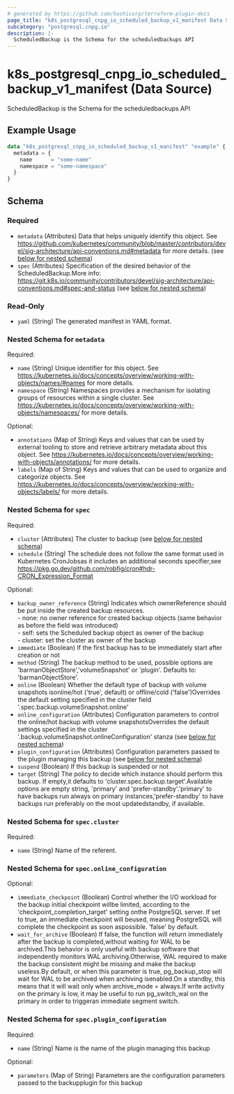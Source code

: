 ```yaml
---
# generated by https://github.com/hashicorp/terraform-plugin-docs
page_title: "k8s_postgresql_cnpg_io_scheduled_backup_v1_manifest Data Source - terraform-provider-k8s"
subcategory: "postgresql.cnpg.io"
description: |-
  ScheduledBackup is the Schema for the scheduledbackups API
---
```


# k8s_postgresql_cnpg_io_scheduled_backup_v1_manifest (Data Source)

ScheduledBackup is the Schema for the scheduledbackups API

## Example Usage

```terraform
data "k8s_postgresql_cnpg_io_scheduled_backup_v1_manifest" "example" {
  metadata = {
    name      = "some-name"
    namespace = "some-namespace"
  }
}
```

<!-- schema generated by tfplugindocs -->
## Schema

### Required

- `metadata` (Attributes) Data that helps uniquely identify this object. See https://github.com/kubernetes/community/blob/master/contributors/devel/sig-architecture/api-conventions.md#metadata for more details. (see [below for nested schema](#nestedatt--metadata))
- `spec` (Attributes) Specification of the desired behavior of the ScheduledBackup.More info: https://git.k8s.io/community/contributors/devel/sig-architecture/api-conventions.md#spec-and-status (see [below for nested schema](#nestedatt--spec))

### Read-Only

- `yaml` (String) The generated manifest in YAML format.

<a id="nestedatt--metadata"></a>
### Nested Schema for `metadata`

Required:

- `name` (String) Unique identifier for this object. See https://kubernetes.io/docs/concepts/overview/working-with-objects/names/#names for more details.
- `namespace` (String) Namespaces provides a mechanism for isolating groups of resources within a single cluster. See https://kubernetes.io/docs/concepts/overview/working-with-objects/namespaces/ for more details.

Optional:

- `annotations` (Map of String) Keys and values that can be used by external tooling to store and retrieve arbitrary metadata about this object. See https://kubernetes.io/docs/concepts/overview/working-with-objects/annotations/ for more details.
- `labels` (Map of String) Keys and values that can be used to organize and categorize objects. See https://kubernetes.io/docs/concepts/overview/working-with-objects/labels/ for more details.


<a id="nestedatt--spec"></a>
### Nested Schema for `spec`

Required:

- `cluster` (Attributes) The cluster to backup (see [below for nested schema](#nestedatt--spec--cluster))
- `schedule` (String) The schedule does not follow the same format used in Kubernetes CronJobsas it includes an additional seconds specifier,see https://pkg.go.dev/github.com/robfig/cron#hdr-CRON_Expression_Format

Optional:

- `backup_owner_reference` (String) Indicates which ownerReference should be put inside the created backup resources.<br />- none: no owner reference for created backup objects (same behavior as before the field was introduced)<br />- self: sets the Scheduled backup object as owner of the backup<br />- cluster: set the cluster as owner of the backup<br />
- `immediate` (Boolean) If the first backup has to be immediately start after creation or not
- `method` (String) The backup method to be used, possible options are 'barmanObjectStore','volumeSnapshot' or 'plugin'. Defaults to: 'barmanObjectStore'.
- `online` (Boolean) Whether the default type of backup with volume snapshots isonline/hot ('true', default) or offline/cold ('false')Overrides the default setting specified in the cluster field '.spec.backup.volumeSnapshot.online'
- `online_configuration` (Attributes) Configuration parameters to control the online/hot backup with volume snapshotsOverrides the default settings specified in the cluster '.backup.volumeSnapshot.onlineConfiguration' stanza (see [below for nested schema](#nestedatt--spec--online_configuration))
- `plugin_configuration` (Attributes) Configuration parameters passed to the plugin managing this backup (see [below for nested schema](#nestedatt--spec--plugin_configuration))
- `suspend` (Boolean) If this backup is suspended or not
- `target` (String) The policy to decide which instance should perform this backup. If empty,it defaults to 'cluster.spec.backup.target'.Available options are empty string, 'primary' and 'prefer-standby'.'primary' to have backups run always on primary instances,'prefer-standby' to have backups run preferably on the most updatedstandby, if available.

<a id="nestedatt--spec--cluster"></a>
### Nested Schema for `spec.cluster`

Required:

- `name` (String) Name of the referent.


<a id="nestedatt--spec--online_configuration"></a>
### Nested Schema for `spec.online_configuration`

Optional:

- `immediate_checkpoint` (Boolean) Control whether the I/O workload for the backup initial checkpoint willbe limited, according to the 'checkpoint_completion_target' setting onthe PostgreSQL server. If set to true, an immediate checkpoint will beused, meaning PostgreSQL will complete the checkpoint as soon aspossible. 'false' by default.
- `wait_for_archive` (Boolean) If false, the function will return immediately after the backup is completed,without waiting for WAL to be archived.This behavior is only useful with backup software that independently monitors WAL archiving.Otherwise, WAL required to make the backup consistent might be missing and make the backup useless.By default, or when this parameter is true, pg_backup_stop will wait for WAL to be archived when archiving isenabled.On a standby, this means that it will wait only when archive_mode = always.If write activity on the primary is low, it may be useful to run pg_switch_wal on the primary in order to triggeran immediate segment switch.


<a id="nestedatt--spec--plugin_configuration"></a>
### Nested Schema for `spec.plugin_configuration`

Required:

- `name` (String) Name is the name of the plugin managing this backup

Optional:

- `parameters` (Map of String) Parameters are the configuration parameters passed to the backupplugin for this backup
